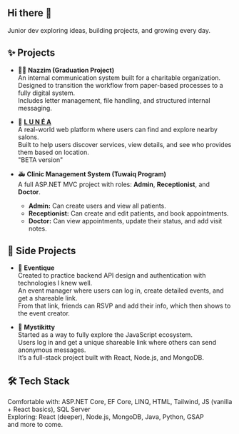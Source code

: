 ## Hi there 👋  
Junior dev exploring ideas, building projects, and growing every day.

## ✨ Projects

- 👨‍🎓 **Nazzim (Graduation Project)**  
  An internal communication system built for a charitable organization.  
  Designed to transition the workflow from paper-based processes to a fully digital system.  
  Includes letter management, file handling, and structured internal messaging.

- 💆 **[L U N É A](https://lunea-sa.com)**  
  A real-world web platform where users can find and explore nearby salons.  
  Built to help users discover services, view details, and see who provides them based on location.  
  "BETA version"

- 🚑 **Clinic Management System (Tuwaiq Program)**  
  A full ASP.NET MVC project with roles: **Admin**, **Receptionist**, and **Doctor**.

  - **Admin:** Can create users and view all patients.  
  - **Receptionist:** Can create and edit patients, and book appointments.  
  - **Doctor:** Can view appointments, update their status, and add visit notes.


## 🧪 Side Projects

- 🎉 **Eventique**  
  Created to practice backend API design and authentication with technologies I knew well.  
  An event manager where users can log in, create detailed events, and get a shareable link.  
  From that link, friends can RSVP and add their info, which then shows to the event creator.

- 🐾 **Mystikitty**  
  Started as a way to fully explore the JavaScript ecosystem.  
  Users log in and get a unique shareable link where others can send anonymous messages.  
  It’s a full-stack project built with React, Node.js, and MongoDB.




## 🛠 Tech Stack

Comfortable with: ASP.NET Core, EF Core, LINQ, HTML, Tailwind, JS (vanilla + React basics), SQL Server  
Exploring: React (deeper), Node.js, MongoDB, Java, Python, GSAP  
and more to come.
